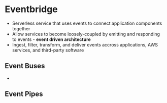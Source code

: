 # Eventbridge
* Serverless service that uses events to connect application components together
* Allow services to become loosely-coupled by emitting and responding to events - **event driven architecture**
* Ingest, filter, transform, and deliver events accross applications, AWS services, and third-party software

## Event Buses
*

## Event Pipes